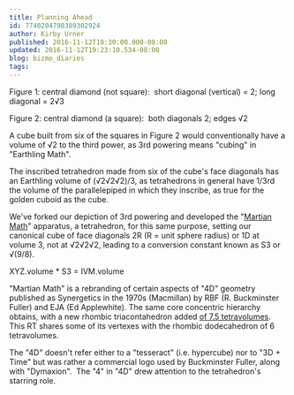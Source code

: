 ```yaml
---
title: Planning Ahead
id: 7740204798389302924
author: Kirby Urner
published: 2016-11-12T18:30:00.000-08:00
updated: 2016-11-12T19:23:10.534-08:00
blog: bizmo_diaries
tags: 
---
```


[](https://www.flickr.com/photos/kirbyurner/30903860476/in/dateposted-public/)

Figure 1: central diamond (not square): 
short diagonal (vertical) = 2; long diagonal = 2√3

[](https://www.flickr.com/photos/kirbyurner/30638922190/in/dateposted-public/)

Figure 2: central diamond (a square): 
both diagonals 2; edges √2 

A cube built from six of the squares in Figure 2 would conventionally have a volume of √2 to the third power, as 3rd powering means "cubing" in "Earthling Math".

The inscribed tetrahedron made from six of the cube's face diagonals has an Earthling volume of (√2√2√2)/3, as tetrahedrons in general have 1/3rd the volume of the parallelepiped in which they inscribe, as true for the golden cuboid as the cube.

We've forked our depiction of 3rd powering and developed the "[Martian Math](http://wikieducator.org/Martian_Math)" apparatus, a tetrahedron, for this same purpose, setting our canonical cube of face diagonals 2R (R = unit sphere radius) or 1D at volume 3, not at √2√2√2, leading to a conversion constant known as S3 or √(9/8).

XYZ.volume * S3 = IVM.volume 

"Martian Math" is a rebranding of certain aspects of "4D" geometry published as Synergetics in the 1970s (Macmillan) by RBF (R. Buckminster Fuller) and EJA (Ed Applewhite). The same core concentric hierarchy obtains, with a new rhombic triacontahedron added [of 7.5 tetravolumes](http://controlroom.blogspot.com/2011/11/phone-meeting-notes.html). This RT shares some of its vertexes with the rhombic dodecahedron of 6 tetravolumes.

The "4D" doesn't refer either to a "tesseract" (i.e. hypercube) nor to "3D + Time" but was rather a commercial logo used by Buckminster Fuller, along with "Dymaxion".  The "4" in "4D" drew attention to the tetrahedron's starring role.

[](https://www.flickr.com/photos/kirbyurner/30639898501/in/dateposted-public/)
